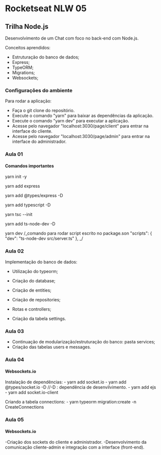 # Rocketseat NLW 05

## Trilha Node.js

Desenvolvimento de um Chat com foco no back-end com Node.js.

Conceitos aprendidos:
- Estruturação do banco de dados;
- Express;
- TypeORM;
- Migrations;
- Websockets;

### Configurações do ambiente

Para rodar a aplicação:
- Faça o git clone do repositório.
- Execute o comando "yarn" para baixar as dependências da aplicação.
- Execute o comando "yarn dev" para executar a aplicação.
- Acesse pelo navegador "localhost:3030/page/client" para entrar na interface do cliente.
- Acesse pelo navegador "localhost:3030/page/admin" para entrar na interface do administrador.

### Aula 01

#### Comandos importantes

yarn init -y

yarn add express

yarn add @types/express -D

yarn add typescript -D

yarn tsc --init

yarn add ts-node-dev -D

yarn dev
/_comando para rodar script escrito no package.son
"scripts": {
"dev": "ts-node-dev src/server.ts"
},
_/

### Aula 02

Implementação do banco de dados:

- Utilização do typeorm;
- Criação do database;
- Criação de entities;
- Criação de repositories;
- Rotas e controllers;

- Criação da tabela settings.

### Aula 03

- Continuação de modularização/estruturação do banco: pasta services;
- Criação das tabelas users e messages.

### Aula 04
 
#### Websockets.io
Instalação de dependências:
    - yarn add socket.io
    - yarn add @types/socket.io -D  //-D : dependência de desenvilvimento.
    - yarn add ejs
    - yarn add socket.io-client

Criando a tabela connections:
    - yarn typeorm migration:create -n CreateConnections
    
### Aula 05

#### Websockets.io
  -Criação dos sockets do cliente e administrador.
  -Desenvolvimento da comunicação cliente-admin e integração com a interface (front-end).
